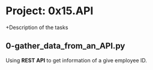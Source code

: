 # Project: 0x15.API

+Description of the tasks

## 0-gather_data_from_an_API.py

Using **REST API** to get information of a give employee ID.